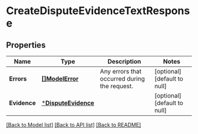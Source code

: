 # CreateDisputeEvidenceTextResponse

## Properties

 Name         | Type                                       | Description                                  | Notes                        
--------------|--------------------------------------------|----------------------------------------------|------------------------------
 **Errors**   | [**[]ModelError**](Error.md)               | Any errors that occurred during the request. | [optional] [default to null] 
 **Evidence** | [***DisputeEvidence**](DisputeEvidence.md) |                                              | [optional] [default to null] 

[[Back to Model list]](../README.md#documentation-for-models) [[Back to API list]](../README.md#documentation-for-api-endpoints) [[Back to README]](../README.md)

